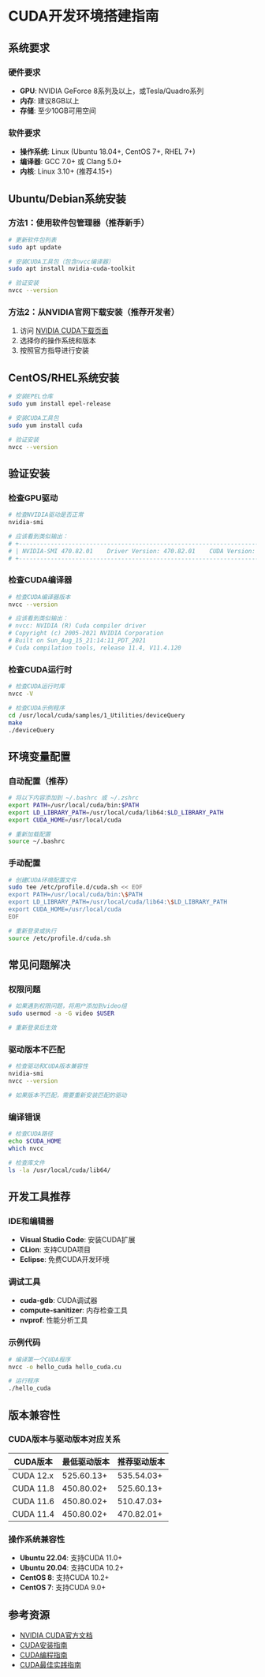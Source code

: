 # CUDA开发环境搭建指南

## 系统要求

### 硬件要求
- **GPU**: NVIDIA GeForce 8系列及以上，或Tesla/Quadro系列
- **内存**: 建议8GB以上
- **存储**: 至少10GB可用空间

### 软件要求
- **操作系统**: Linux (Ubuntu 18.04+, CentOS 7+, RHEL 7+)
- **编译器**: GCC 7.0+ 或 Clang 5.0+
- **内核**: Linux 3.10+ (推荐4.15+)

## Ubuntu/Debian系统安装

### 方法1：使用软件包管理器（推荐新手）

```bash
# 更新软件包列表
sudo apt update

# 安装CUDA工具包（包含nvcc编译器）
sudo apt install nvidia-cuda-toolkit

# 验证安装
nvcc --version
```

### 方法2：从NVIDIA官网下载安装（推荐开发者）

1. 访问 [NVIDIA CUDA下载页面](https://developer.nvidia.com/cuda-downloads)
2. 选择你的操作系统和版本
3. 按照官方指导进行安装

## CentOS/RHEL系统安装

```bash
# 安装EPEL仓库
sudo yum install epel-release

# 安装CUDA工具包
sudo yum install cuda

# 验证安装
nvcc --version
```

## 验证安装

### 检查GPU驱动
```bash
# 检查NVIDIA驱动是否正常
nvidia-smi

# 应该看到类似输出：
# +-----------------------------------------------------------------------------+
# | NVIDIA-SMI 470.82.01    Driver Version: 470.82.01    CUDA Version: 11.4     |
# +-----------------------------------------------------------------------------+
```

### 检查CUDA编译器
```bash
# 检查CUDA编译器版本
nvcc --version

# 应该看到类似输出：
# nvcc: NVIDIA (R) Cuda compiler driver
# Copyright (c) 2005-2021 NVIDIA Corporation
# Built on Sun_Aug_15_21:14:11_PDT_2021
# Cuda compilation tools, release 11.4, V11.4.120
```

### 检查CUDA运行时
```bash
# 检查CUDA运行时库
nvcc -V

# 检查CUDA示例程序
cd /usr/local/cuda/samples/1_Utilities/deviceQuery
make
./deviceQuery
```

## 环境变量配置

### 自动配置（推荐）
```bash
# 将以下内容添加到 ~/.bashrc 或 ~/.zshrc
export PATH=/usr/local/cuda/bin:$PATH
export LD_LIBRARY_PATH=/usr/local/cuda/lib64:$LD_LIBRARY_PATH
export CUDA_HOME=/usr/local/cuda

# 重新加载配置
source ~/.bashrc
```

### 手动配置
```bash
# 创建CUDA环境配置文件
sudo tee /etc/profile.d/cuda.sh << EOF
export PATH=/usr/local/cuda/bin:\$PATH
export LD_LIBRARY_PATH=/usr/local/cuda/lib64:\$LD_LIBRARY_PATH
export CUDA_HOME=/usr/local/cuda
EOF

# 重新登录或执行
source /etc/profile.d/cuda.sh
```

## 常见问题解决

### 权限问题
```bash
# 如果遇到权限问题，将用户添加到video组
sudo usermod -a -G video $USER

# 重新登录后生效
```

### 驱动版本不匹配
```bash
# 检查驱动和CUDA版本兼容性
nvidia-smi
nvcc --version

# 如果版本不匹配，需要重新安装匹配的驱动
```

### 编译错误
```bash
# 检查CUDA路径
echo $CUDA_HOME
which nvcc

# 检查库文件
ls -la /usr/local/cuda/lib64/
```

## 开发工具推荐

### IDE和编辑器
- **Visual Studio Code**: 安装CUDA扩展
- **CLion**: 支持CUDA项目
- **Eclipse**: 免费CUDA开发环境

### 调试工具
- **cuda-gdb**: CUDA调试器
- **compute-sanitizer**: 内存检查工具
- **nvprof**: 性能分析工具

### 示例代码
```bash
# 编译第一个CUDA程序
nvcc -o hello_cuda hello_cuda.cu

# 运行程序
./hello_cuda
```

## 版本兼容性

### CUDA版本与驱动版本对应关系
| CUDA版本 | 最低驱动版本 | 推荐驱动版本 |
|----------|-------------|-------------|
| CUDA 12.x | 525.60.13+ | 535.54.03+ |
| CUDA 11.8 | 450.80.02+ | 525.60.13+ |
| CUDA 11.6 | 450.80.02+ | 510.47.03+ |
| CUDA 11.4 | 450.80.02+ | 470.82.01+ |

### 操作系统兼容性
- **Ubuntu 22.04**: 支持CUDA 11.0+
- **Ubuntu 20.04**: 支持CUDA 10.2+
- **CentOS 8**: 支持CUDA 10.2+
- **CentOS 7**: 支持CUDA 9.0+

## 参考资源

- [NVIDIA CUDA官方文档](https://docs.nvidia.com/cuda/)
- [CUDA安装指南](https://docs.nvidia.com/cuda/cuda-installation-guide-linux/)
- [CUDA编程指南](https://docs.nvidia.com/cuda/cuda-c-programming-guide/)
- [CUDA最佳实践指南](https://docs.nvidia.com/cuda/cuda-c-best-practices-guide/)

